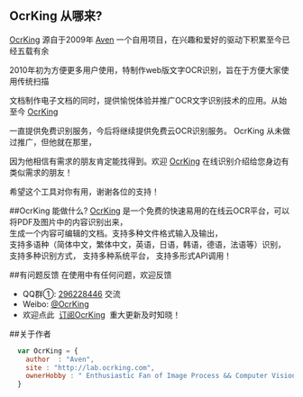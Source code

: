 ## OcrKing 从哪来?

[OcrKing](http://lab.ocrking.com)  源自于2009年 [Aven](http://lab.ocrking.com) 一个自用项目，在兴趣和爱好的驱动下积累至今已经五载有余

2010年初为方便更多用户使用，特制作web版文字OCR识别，旨在于方便大家使用传统扫描

文档制作电子文档的同时，提供愉悦体验并推广OCR文字识别技术的应用。从始至今 [OcrKing](http://lab.ocrking.com) 

一直提供免费识别服务，今后将继续提供免费云OCR识别服务。 OcrKing 从未做过推广，但他就在那里，

因为他相信有需求的朋友肯定能找得到。欢迎 [OcrKing](http://lab.ocrking.com) 在线识别介绍给您身边有类似需求的朋友！

希望这个工具对你有用，谢谢各位的支持！

##OcrKing 能做什么?
[OcrKing](http://lab.ocrking.com) 是一个免费的快速易用的在线云OCR平台，可以将PDF及图片中的内容识别出来，  
生成一个内容可编辑的文档。支持多种文件格式输入及输出，  
支持多语种（简体中文，繁体中文，英语，日语，韩语，德语，法语等）识别，  
支持多种识别方式， 支持多种系统平台， 支持多形式API调用！


##有问题反馈
在使用中有任何问题，欢迎反馈

* QQ群①: [296228446](http://shang.qq.com/wpa/qunwpa?idkey=8baf8f5b24d0a19b08a3a18fb5b2600c48fcde2abecf3528376a04059a72e3a6) 交流
* Weibo: [@OcrKing](http://weibo.com/OcrKing)
* 欢迎点此  [订阅OcrKing](http://list.qq.com/cgi-bin/qf_invite?id=ade328daacb96f0f2f4375c70ca461bdde76675671e0312d)  重大更新及时知晓！

##关于作者

```javascript
  var OcrKing = {
    author  : "Aven",
    site : "http://lab.ocrking.com",
    ownerHobby : " Enthusiastic Fan of Image Process && Computer Vision && Machine Learning && NLP "
  }
```

